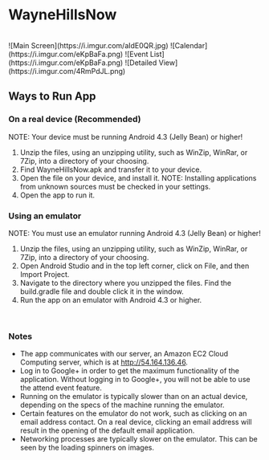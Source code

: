 # WayneHillsNow
<br>
![Main Screen](https://i.imgur.com/aIdE0QR.jpg)
![Calendar](https://i.imgur.com/eKpBaFa.png)
![Event List](https://i.imgur.com/eKpBaFa.png)
![Detailed View](https://i.imgur.com/4RmPdJL.png)
<h2>Ways to Run App</h2>
<h3>On a real device (Recommended)</h3>
NOTE: Your device must be running Android 4.3 (Jelly Bean) or higher!
<ol>
<li>Unzip the files, using an unzipping utility, such as WinZip, WinRar, or 7Zip, into a directory of your choosing.</li>
<li>Find WayneHillsNow.apk and transfer it to your device.</li>
<li>Open the file on your device, and install it. NOTE: Installing applications from unknown sources must be checked in your settings.</li>
<li>Open the app to run it.</li>
</ol>
<h3>Using an emulator</h3>
NOTE: You must use an emulator running Android 4.3 (Jelly Bean) or higher!
<ol>
<li>Unzip the files, using an unzipping utility, such as WinZip, WinRar, or 7Zip, into a directory of your choosing.</li>
<li>Open Android Studio and in the top left corner, click on File, and then Import Project.</li>
<li>Navigate to the directory where you unzipped the files. Find the build.gradle file and double click it in the window.</li>
<li>Run the app on an emulator with Android 4.3 or higher.</li>
</ol>
<br>
<h3>Notes</h3>
<ul>
<li>The app communicates with our server, an Amazon EC2 Cloud Computing server, which is at <a href="http://54.164.136.46">http://54.164.136.46</a>.</li>
<li>Log in to Google+ in order to get the maximum functionality of the application. Without logging in to Google+, you will not be able to use the attend event feature.</li>
<li>Running on the emulator is typically slower than on an actual device, depending on the specs of the machine running the emulator.</li>
<li>Certain features on the emulator do not work, such as clicking on an email address contact. On a real device, clicking an email address will result in the opening of the default email application.</li>
<li>Networking processes are typically slower on the emulator. This can be seen by the loading spinners on images.</li>
</ul>
